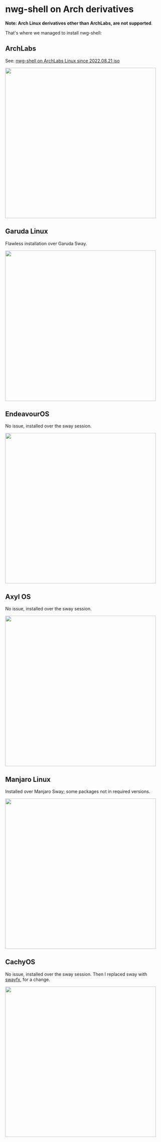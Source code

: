 # nwg-shell on Arch derivatives

**Note: Arch Linux derivatives other than ArchLabs, are not supported**.

That's where we managed to install nwg-shell:

## ArchLabs

See: [nwg-shell on ArchLabs Linux since 2022.08.21 iso](https://github.com/nwg-piotr/nwg-shell/discussions/17)

<a href="https://user-images.githubusercontent.com/20579136/185012961-2ddbab2a-d9d0-4d58-85e3-9a928effdb46.png"><img src="https://user-images.githubusercontent.com/20579136/185012961-2ddbab2a-d9d0-4d58-85e3-9a928effdb46.png" width=480></a>

## Garuda Linux

Flawless installation over Garuda Sway.

<a href="https://user-images.githubusercontent.com/20579136/180582953-6a4bada0-2c27-4139-b60b-78f7c972d6bb.jpeg"><img src="https://user-images.githubusercontent.com/20579136/180582953-6a4bada0-2c27-4139-b60b-78f7c972d6bb.jpeg" width=480></a>

## EndeavourOS

No issue, installed over the sway session.

<a href="https://user-images.githubusercontent.com/20579136/185021801-180ad161-89ce-4c72-ae5e-3dce87d8409d.png"><img src="https://user-images.githubusercontent.com/20579136/185021801-180ad161-89ce-4c72-ae5e-3dce87d8409d.png" width=480></a>

## Axyl OS

No issue, installed over the sway session.

<a href="https://user-images.githubusercontent.com/20579136/186039701-e367b2f0-ab9a-4530-b23c-d640e3c6c6a0.png"><img src="https://user-images.githubusercontent.com/20579136/186039701-e367b2f0-ab9a-4530-b23c-d640e3c6c6a0.png" width=480></a>

## Manjaro Linux

Installed over Manjaro Sway; some packages not in required versions.

<a href="https://user-images.githubusercontent.com/20579136/180624922-e4486392-5c91-4896-bb4a-cdf60e6442a0.png"><img src="https://user-images.githubusercontent.com/20579136/180624922-e4486392-5c91-4896-bb4a-cdf60e6442a0.png" width=480></a>

## CachyOS

No issue, installed over the sway session. Then I replaced sway with [swayfx](https://github.com/WillPower3309/swayfx), for a change.

<a href="https://user-images.githubusercontent.com/20579136/226076973-a9925f67-854c-4156-a117-c57e869f8a24.png"><img src="https://user-images.githubusercontent.com/20579136/226076973-a9925f67-854c-4156-a117-c57e869f8a24.png" width=480></a>
